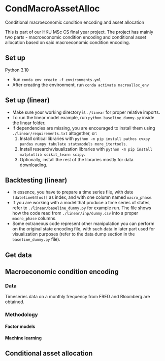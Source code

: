 # CondMacroAssetAlloc
Conditional macroeconomic condition encoding and asset allocation

This is part of our HKU MSc CS final year project. The project has mainly two parts - macroeconomic condition encoding and conditional asset allocation based on said macroeconomic condition encoding.

## Set up
Python 3.10

- Run `conda env create -f environments.yml`
- After creating the environment, run `conda activate macroalloc_env`

## Set up (linear)
- Make sure your working directory is `./linear` for proper relative imports.
- To run the linear model example, run `python baseline_dummy.py` inside the linear folder.
- If dependencies are missing, you are encouraged to install them using `./linear/requirements.txt` altogether, or:
    1. Install critical libraries with `python -m pip install pathos cvxpy pandas numpy tabulate statsmodels more_itertools`.
    2. Install research/visualization libraries with `python -m pip install matplotlib scikit_learn scipy`.
    3. Optionally, install the rest of the libraries mostly for data downloading.

## Backtesting (linear)
- In essence, you have to prepare a time series file, with date `[datetime64[ns]]` as index, and with one column named `macro_phase`.
- If you are working with a model that produce a time series of states, refer to `./linear/baseline_dummy.py` for example run. The file shows how the code read from `./linear/inp/dummy.csv` into a proper `macro_phase` columns. 
- Some extraneous code represent other manipulation you can perform on the original state encoding file, with such data in later part used for visualization purposes (refer to the data dump section in the `baseline_dummy.py` file).

## Get data


## Macroeconomic condition encoding

### Data
Timeseries data on a monthly frequency from FRED and Bloomberg are obtained.

### Methodology

#### Factor models

#### Machine learning


## Conditional asset allocation
